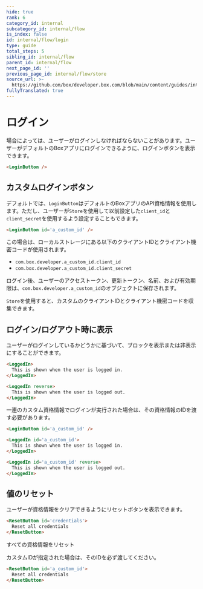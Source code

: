 ```yaml
---
hide: true
rank: 6
category_id: internal
subcategory_id: internal/flow
is_index: false
id: internal/flow/login
type: guide
total_steps: 5
sibling_id: internal/flow
parent_id: internal/flow
next_page_id: ''
previous_page_id: internal/flow/store
source_url: >-
  https://github.com/box/developer.box.com/blob/main/content/guides/internal/flow/login.md
fullyTranslated: true
---
```

<!-- does not need translation -->

# ログイン

場合によっては、ユーザーがログインしなければならないことがあります。ユーザーがデフォルトのBoxアプリにログインできるように、ログインボタンを表示できます。

```html
<LoginButton />
```

<LoginButton>

</LoginButton>

## カスタムログインボタン

デフォルトでは、`LoginButton`はデフォルトのBoxアプリのAPI資格情報を使用します。ただし、ユーザーが`Store`を使用して以前設定した`client_id`と`client_secret`を使用するよう設定することもできます。

```html
<LoginButton id='a_custom_id' />
```

この場合は、ローカルストレージにある以下のクライアントIDとクライアント機密コードが使用されます。

* `com.box.developer.a_custom_id.client_id` 
* `com.box.developer.a_custom_id.client_secret`

ログイン後、ユーザーのアクセストークン、更新トークン、名前、および有効期限は、`com.box.developer.a_custom_id`のオブジェクトに保存されます。

<Message>

`Store`を使用すると、カスタムのクライアントIDとクライアント機密コードを収集できます。

</Message>

## ログイン/ログアウト時に表示

ユーザーがログインしているかどうかに基づいて、ブロックを表示または非表示にすることができます。

```html
<LoggedIn>
  This is shown when the user is logged in.
</LoggedIn>

<LoggedIn reverse>
  This is shown when the user is logged out.
</LoggedIn>
```

一連のカスタム資格情報でログインが実行された場合は、その資格情報のIDを渡す必要があります。

```html
<LoginButton id='a_custom_id' />

<LoggedIn id='a_custom_id'>
  This is shown when the user is logged in.
</LoggedIn>

<LoggedIn id='a_custom_id' reverse>
  This is shown when the user is logged out.
</LoggedIn>
```

## 値のリセット

ユーザーが資格情報をクリアできるようにリセットボタンを表示できます。

```html
<ResetButton id='credentials'>
  Reset all credentials
</ResetButton>
```

<H>

<ResetButton id="credentials">

すべての資格情報をリセット

</ResetButton>

</H>

カスタムIDが指定された場合は、そのIDを必ず渡してください。

```html
<ResetButton id='a_custom_id'>
  Reset all credentials
</ResetButton>
```
